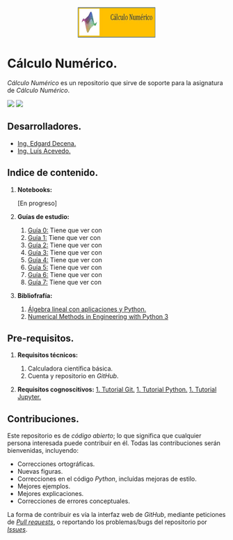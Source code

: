 <div align = "center">
    <img src = "imagenes/logo_calculo_numerico.jpg" width = "180" height = "70" />
</div>

# Cálculo Numérico.

*Cálculo Numérico* es un repositorio que sirve de soporte para la asignatura de *Cálculo Numérico*.

<img src="https://img.shields.io/badge/License-MIT-green" /> <img src="https://img.shields.io/badge/Python-3.5-blue" />

## Desarrolladores.

* [Ing. Edgard Decena.](mailto:edecena@gmail.com)
* [Ing. Luís Acevedo.](mailto:laar@protonmail.com)

<a name = "indice"></a>

## Indice de contenido.

1. **Notebooks:**

    [En progreso]

1. **Guías de estudio:**
    1. [Guía 0:](guias/1_guia_calculo_numerico.pdf) Tiene que ver con
    1. [Guía 1:](guias/1_guia_calculo_numerico.pdf) Tiene que ver con
    1. [Guía 2:](guias/2_guia_calculo_numerico.pdf) Tiene que ver con
    1. [Guía 3:](guias/3_guia_calculo_numerico.pdf) Tiene que ver con
    1. [Guía 4:](guias/4_guia_calculo_numerico.pdf) Tiene que ver con
    1. [Guía 5:](guias/5_guia_calculo_numerico.pdf) Tiene que ver con
    1. [Guía 6:](guias/6_guia_calculo_numerico.pdf) Tiene que ver con
    1. [Guía 7:](guias/7_guia_calculo_numerico.pdf) Tiene que ver con

1. **Bibliofrafía:**
    1. [Álgebra lineal con aplicaciones y Python.](libros/Libro_Algebra_Lineal_con_Aplicaciones_Python.pdf)
    1. [Numerical Methods in Engineering with Python 3](libros/Libro_Jaan_Kiusalaas_2013_Numerical_Methods_in_Engineering_Python_3ed.pdf)

## Pre-requisitos.

1. **Requisitos técnicos:**
    1. Calculadora científica básica.
    1. Cuenta y repositorio en *GitHub*.

1. **Requisitos cognoscitivos:**
    [1. Tutorial Git.](https://github.com/ejdecena/tutorial_git)
    [1. Tutorial Python.](https://github.com/ejdecena/tutorial_python)
    [1. Tutorial Jupyter.](https://github.com/ejdecena/tutorial_jupyter)

## Contribuciones.

Este repositorio es de *código abierto*; lo que significa que cualquier persona interesada puede contribuir en él. Todas las contribuciones serán bienvenidas, incluyendo:

* Correcciones ortográficas.
* Nuevas figuras.
* Correcciones en el código *Python*, incluídas mejoras de estilo.
* Mejores ejemplos.
* Mejores explicaciones. 
* Correcciones de errores conceptuales.

La forma de contribuir es vía la interfaz web de *GitHub*, mediante peticiones de [*Pull requests*](https://github.com/ejdecena/tutorial_git/pulls), o reportando los problemas/bugs del repositorio por [*Issues*](https://github.com/ejdecena/tutorial_git/issues).